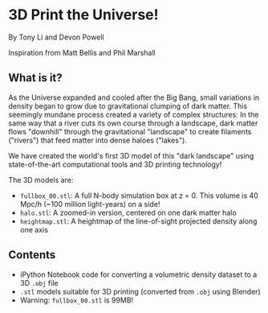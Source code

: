3D Print the Universe!
======================

By Tony Li and Devon Powell

Inspiration from Matt Bellis and Phil Marshall

What is it?
-----------

As the Universe expanded and cooled after the Big Bang, small variations in density began to grow due to gravitational clumping of dark matter. This seemingly mundane process created a variety of complex structures: In the same way that a river cuts its own course through a landscape, dark matter flows "downhill" through the gravitational "landscape" to create filaments ("rivers") that feed matter into dense haloes ("lakes"). 

We have created the world's first 3D model of this "dark landscape" using state-of-the-art
computational tools and 3D printing technology!

The 3D models are:
- `fullbox_00.stl`: A full N-body simulation box at z = 0. This volume is 40 Mpc/h (~100 million
  light-years) on a side!
- `halo.stl`: A zoomed-in version, centered on one dark matter halo
- `heightmap.stl`: A heightmap of the line-of-sight projected density along one axis

Contents
--------

- iPython Notebook code for converting a volumetric density dataset to a 3D `.obj` file
- `.stl` models suitable for 3D printing (converted from `.obj` using Blender) 
- Warning: `fullbox_00.stl` is 99MB!
